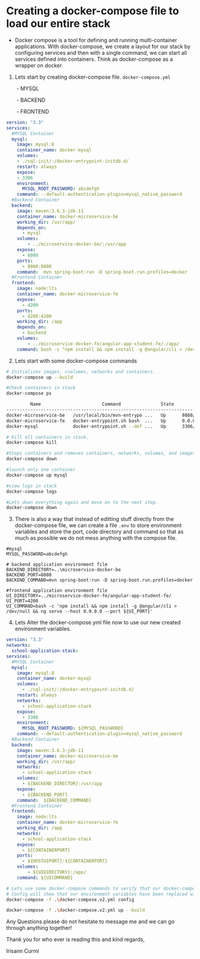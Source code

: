 # Creating a docker-compose file to load our entire stack

- Docker compose is a tool for defining and running multi-container applications. With docker-compose, we create a layout for our stack by configuring services and then with a single command, we can start all services defined into containers. Think as docker-compose as a wrapper on docker.

1. Lets start by creating docker-compose file. `docker-compose.yml`

   ​	- MYSQL

   ​	- BACKEND

   ​	- FRONTEND

```yaml
version: "3.3"
services:
  #MYSQL Container
  mysql:
    image: mysql:8
    container_name: docker-mysql
    volumes:
    - ./sql-init/:/docker-entrypoint-initdb.d/
    restart: always
    expose:
    - 3306
    environment:
      MYSQL_ROOT_PASSWORD: abcdefgh
    command: --default-authentication-plugin=mysql_native_password
  #Backend Container
  backend:
    image: maven:3.6.3-jdk-11
    container_name: docker-microservice-be
    working_dir: /usr/app/
    depends_on:
      - mysql
    volumes:
        - ../microservice-docker-be/:/usr/app
    expose: 
      - 8080
    ports:
      - 8080:8080
    command:  mvn spring-boot:run -D spring-boot.run.profiles=docker
  #Frontend Container
  frontend:
    image: node:lts
    container_name: docker-microservice-fe
    expose:
      - 4200
    ports:
      - 4200:4200
    working_dir: /app
    depends_on:
      - backend
    volumes:
        - ../microservice-docker-fe/angular-app-student-fe/:/app/
    command: bash -c "npm install && npm install -g @angular/cli > /dev/null && ng serve --host 0.0.0.0 --port 4200 "
```

2) Lets start with some docker-compose commands

```bash
# Initializes images, cvolumes, networks and containers.
docker-compose up --build

#Check containers in stack
docker-compose ps

         Name                       Command               State                    Ports
----------------------------------------------------------------------------------------------------------
docker-microservice-be   /usr/local/bin/mvn-entrypo ...   Up      8080/tcp
docker-microservice-fe   docker-entrypoint.sh bash  ...   Up      0.0.0.0:4200->4200/tcp,:::4200->4200/tcp
docker-mysql             docker-entrypoint.sh --def ...   Up      3306/tcp, 33060/tcp

# Kill all containers in stack.
docker-compose kill

#Stops containers and removes containers, networks, volumes, and images created by up.
docker-compose down

#launch only one container
docker-compose up mysql

#view logs in stack
docker-compose logs

#Lets down everything again and move on to the next step.
docker-compose down

```

3. There is also a way that instead of editting stuff directly from the docker-compose file, we can create a file `.env` to store environment variables  and store the port, code directory and command so that as much as possible we do not mess anything with the compose file.

```properties
#mysql
MYSQL_PASSWORD=abcdefgh

# backend application environment file
BACKEND_DIRECTORY=..\microservice-docker-be
BACKEND_PORT=8080
BACKEND_COMMAND=mvn spring-boot:run -D spring-boot.run.profiles=docker

#frontend application environment file
UI_DIRECTORY=../microservice-docker-fe/angular-app-student-fe/
UI_PORT=4200
UI_COMMAND=bash -c 'npm install && npm install -g @angular/cli > /dev/null && ng serve --host 0.0.0.0 --port ${UI_PORT}'

```

4. Lets Alter the docker-compose.yml file now to use our new created environment variables.

```yaml
version: "3.3"
networks:
  school-application-stack:
services:
  #MYSQL Container
  mysql:
    image: mysql:8
    container_name: docker-mysql
    volumes:
      - ./sql-init/:/docker-entrypoint-initdb.d/
    restart: always
    networks: 
      - school-application-stack
    expose:
      - 3306
    environment:
      MYSQL_ROOT_PASSWORD: ${MYSQL_PASSWORD}
    command: --default-authentication-plugin=mysql_native_password
  #Backend Container
  backend:
    image: maven:3.6.3-jdk-11
    container_name: docker-microservice-be
    working_dir: /usr/app/
    networks: 
      - school-application-stack
    volumes:
      - ${BACKEND_DIRECTOR}:/usr/app
    expose: 
      - ${BACKEND_PORT}
    command:  ${BACKEND_COMMAND}
  #Frontend Container
  frontend:
    image: node:lts
    container_name: docker-microservice-fe
    working_dir: /app 
    networks: 
      - school-application-stack
    expose:
      - ${CONTAINERPORT}
    ports:
      - ${HOSTUIPORT}:${CONTAINERPORT}
    volumes:
        - ${UIDIRECTORY}:/app/
    command: ${UICOMMAND}
```

```bash
# Lets use some docker-compose commands to verify that our docker-compose file has everything working.
# Config will show that our environment variables have been replaced with the actual values inside the docker-compose. If the environment variable is not initialized correctly, docker-compose will warn you or else using config you can see any missing information.
docker-compose -f .\docker-compose.v2.yml config

docker-compose -f .\docker-compose.v2.yml up --build
```

Any Questions please do not hesitate to message me and we can go through anything together! 

Thank you for who ever is reading this and kind regards,

Irisann Curmi
